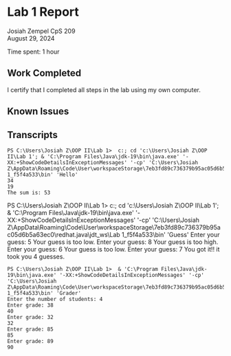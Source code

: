 # Lab 1 Report

Josiah Zempel 
CpS 209  
August 29, 2024

Time spent: 1 hour

## Work Completed

I certify that I completed all steps in the lab using my own computer.

## Known Issues

## Transcripts

```
PS C:\Users\Josiah Z\OOP II\Lab 1>  c:; cd 'c:\Users\Josiah Z\OOP II\Lab 1'; & 'C:\Program Files\Java\jdk-19\bin\java.exe' '-XX:+ShowCodeDetailsInExceptionMessages' '-cp' 'C:\Users\Josiah Z\AppData\Roaming\Code\User\workspaceStorage\7eb3fd89c736379b95ac05d6b5a63ec0\redhat.java\jdt_ws\Lab 1_f5f4a533\bin' 'Hello'
34
19
The sum is: 53
```
PS C:\Users\Josiah Z\OOP II\Lab 1>  c:; cd 'c:\Users\Josiah Z\OOP II\Lab 1'; & 'C:\Program Files\Java\jdk-19\bin\java.exe' '-XX:+ShowCodeDetailsInExceptionMessages' '-cp' 'C:\Users\Josiah Z\AppData\Roaming\Code\User\workspaceStorage\7eb3fd89c736379b95ac05d6b5a63ec0\redhat.java\jdt_ws\Lab 1_f5f4a533\bin' 'Guess'
Enter your guess: 5
Your guess is too low.
Enter your guess: 8
Your guess is too high.
Enter your guess: 6
Your guess is too low.
Enter your guess: 7
You got it!!
it took you 4 guesses.
```
PS C:\Users\Josiah Z\OOP II\Lab 1>  & 'C:\Program Files\Java\jdk-19\bin\java.exe' '-XX:+ShowCodeDetailsInExceptionMessages' '-cp' 'C:\Users\Josiah Z\AppData\Roaming\Code\User\workspaceStorage\7eb3fd89c736379b95ac05d6b5a63ec0\redhat.java\jdt_ws\Lab 1_f5f4a533\bin' 'Grader' 
Enter the number of students: 4
Enter grade: 38
40
Enter grade: 32
32
Enter grade: 85
85
Enter grade: 89
90